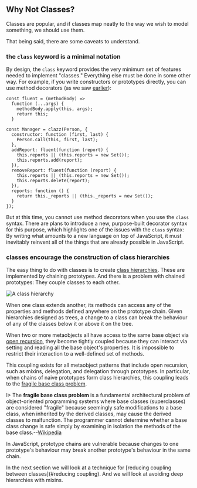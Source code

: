 ## Why Not Classes?

Classes are popular, and if classes map neatly to the way we wish to model something, we should use them.

That being said, there are some caveats to understand.

### the `class` keyword is a minimal notation

By design, the `class` keyword provides the very minimum set of features needed to implement "classes." Everything else must be done in some other way. For example, if you write constructors or prototypes directly, you can use method decorators (as we saw [earlier](#prototype-is-a-win)):

    const fluent = (methodBody) =>
      function (...args) {
        methodBody.apply(this, args);
        return this;
      }
      
    const Manager = clazz(Person, {
      constructor: function (first, last) {
        Person.call(this, first, last);
      },
      addReport: fluent(function (report) {
        this.reports || (this.reports = new Set());
        this.reports.add(report);
      }),
      removeReport: fluent(function (report) {
        this.reports || (this.reports = new Set());
        this.reports.delete(report);
      }),
      reports: function () {
        return this._reports || (this._reports = new Set());
      }
    });
    
But at this time, you cannot use method decorators when you use the `class` syntax. There are plans to introduce a new, purpose-built decorator syntax for this purpose, which highlights one of the issues with the `class` syntax: By writing what amounts to a new language on top of JavaScript, it must inevitably reinvent all of the things that are already possible in JavaScript.

### classes encourage the construction of class hierarchies

The easy thing to do with classes is to create [class hierarchies][ch]. These are implemented by chaining prototypes. And there is a problem with chained prototypes: They couple classes to each other.

![A class hierarchy](images/tree.png)

When one class extends another, its methods can access any of the properties and methods defined anywhere on the prototype chain. Given hierarchies designed as trees, a change to a class can break the behaviour of any of the classes below it or above it on the tree.

When two or more metaobjects all have access to the same base object via [open recursion][or], they become tightly coupled because they can interact via setting and reading all the base object's properties. It is impossible to restrict their interaction to a well-defined set of methods.

This coupling exists for all metaobject patterns that include open recursion, such as mixins, delegation, and delegation through prototypes. In particular, when chains of naive prototypes form class hierarchies, this coupling leads to the [fragile base class problem][fbc].

I> The **fragile base class problem** is a fundamental architectural problem of object-oriented programming systems where base classes (superclasses) are considered "fragile" because seemingly safe modifications to a base class, when inherited by the derived classes, may cause the derived classes to malfunction. The programmer cannot determine whether a base class change is safe simply by examining in isolation the methods of the base class.--[Wikipedia](https://en.wikipedia.org/wiki/Fragile_base_class)

In JavaScript, prototype chains are vulnerable because changes to one prototype's behaviour may break another prototype's behaviour in the same chain.

[fbc]: https://en.wikipedia.org/wiki/Fragile_base_class

[or]: https://en.wikipedia.org/wiki/Open_recursion#Open_recursion

[ch]: https://en.wikipedia.org/wiki/Class_hierarchy

In the next section we will look at a technique for [reducing coupling between classes](#reducing coupling). And we will look at avoiding deep hierarchies with mixins.